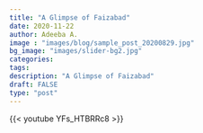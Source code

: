 ```yaml
---
title: "A Glimpse of Faizabad"
date: 2020-11-22
author: Adeeba A.
image : "images/blog/sample_post_20200829.jpg"
bg_image: "images/slider-bg2.jpg"
categories: 
tags: 
description: "A Glimpse of Faizabad"
draft: FALSE
type: "post"
---
```


{{< youtube YFs_HTBRRc8 >}}
